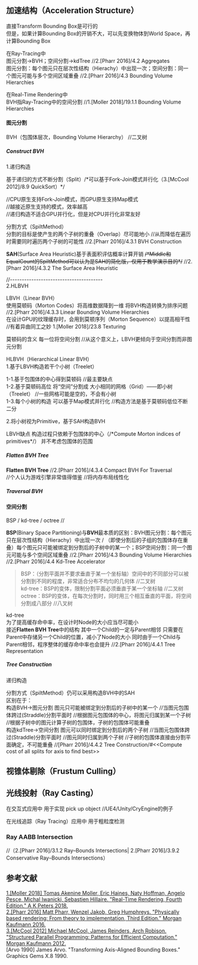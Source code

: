 ## 加速结构（Acceleration Structure）     
  
直接Transform Bounding Box是可行的  
但是，如果计算Bounding Box的开销不大，可以先变换物体到World Space，再计算Bounding Box
  
在Ray-Tracing中  
图元分割->BVH；空间分割->kdTree //2\.\[Pharr 2016\]/4.2 Aggregates  
图元分割：每个图元只在层次性结构（Hierachy）中出现一次；空间分割：同一个图元可能与多个空间区域重叠 //2\.\[Pharr 2016\]/4.3 Bounding Volume Hierarchies       
  
在Real-Time Rendering中  
BVH指Ray-Tracing中的空间分割 //1\.\[Moller 2018\]/19.1.1 Bounding Volume Hierarchies   
  
   
#### 图元分割   
BVH（包围体层次，Bounding Volume Hierarchy） //二叉树  

##### Construct BVH 

1\.递归构造 

基于递归的方式不断分割（Split）/\*可以基于Fork-Join模式并行化（3\.\[McCool 2012\]/8.9 QuickSort）\*/   

//CPU原生支持Fork-Join模式，而GPU原生支持Map模式  
//越接近原生支持的模式，效率越高  
//递归构造不适合GPU并行化，但是对CPU并行化非常友好  

分割方式（SpiltMethod）  
分割的目标是使产生的两个子树的重叠（Overlap）尽可能地小 //从而降低在遍历时需要同时遍历两个子树的可能性 //2\.\[Pharr 2016\]/4.3.1 BVH Construction  

**SAH**(Surface Area Heuristic)基于表面积评估概率计算开销 ~~/\*Middle和EqualCount的SpiltMethod可以认为是SAH的简化版，仅用于教学演示目的\*/~~ //2\.\[Pharr 2016\]/4.3.2 The Surface Area Heuristic    

//---------------------------------------  
2\.HLBVH  

LBVH（Linear BVH）    
使用莫顿码（Morton Codes）将高维数据降到一维 将BVH构造转换为排序问题 //2\.\[Pharr 2016\]/4.3.3 Linear Bounding Volume Hierarchies       
在设计GPU的纹理缓存时，会用到莫顿序列（Morton Sequence）以提高相干性 //有着异曲同工之妙 1\.\[Moller 2018\]/23.8 Texturing  

莫顿码的含义 每一位将空间分割 //从这个意义上，LBVH更倾向于空间分割而非图元分割  
  
HLBVH（Hierarchical Linear BVH）  
1\.基于LBVH构造若干个小树（Treelet）  

1-1\.基于包围体的中心得到莫顿码 //最主要缺点  
1-2\.基于莫顿码高位 将“空间”分割成 大小相同的网格（Grid）——即小树（Treelet） //一些网格可能是空的，不会有小树  
1-3\.每个小树的构造 可以基于Map模式并行化 //构造方法是基于莫顿码低位不断二分  
  
2\.将小树视为Primitive，基于SAH构造BVH  

LBVH缺点 构造过程只依赖于包围体的中心（/\*Compute Morton indices of primitives\*/） 并不考虑包围体的范围    
  
##### Flatten BVH Tree   
**Flatten BVH Tree** //2\.\[Pharr 2016\]/4.3.4 Compact BVH For Traversal  
//个人认为游戏引擎非常值得借鉴 //将内存布局线性化    
   
##### Traversal BVH   
  

 

  
#### 空间分割  
BSP / kd-tree / octree //

**BSP**(Binary Space Partitioning)与**BVH**最本质的区别：BVH图元分割：每个图元只在层次性结构（Hierachy）中出现一次 / （即使分割后的子组的包围体存在重叠）每个图元只可能被绑定到分割后的子树中的某一个；BSP空间分割：同一个图元可能与多个空间区域重叠 //2\.\[Pharr 2016\]/4.3 Bounding Volume Hierarchies //2\.\[Pharr 2016\]/4.4 Kd-Tree Accelerator     
  
> BSP：（分割平面并不要求垂直于某一个坐标轴）空间中的不同部分可以被分割到不同的程度，非常适合分布不均匀的几何体 //二叉树   
> kd-tree：BSP的变体，限制分割平面必须垂直于某一个坐标轴 //二叉树   
> octree：BSP的变体，在每次分割时，同时用三个相互垂直的平面，将空间分割成八部分 //八叉树  
  
kd-tree  
为了提高缓存命中率，在设计时Node的大小应当尽可能小     
接近**Flatten BVH Tree**中的结构 其中一个Child的一定与Parent相邻 只需要在Parent中存储另一个Child的位置，减小了Node的大小 同时由于一个Child与Parent相邻，程序整体的缓存命中率也会提升 //2\.\[Pharr 2016\]/4.4.1 Tree Representation   
  
##### Tree Construction  
  
递归构造  
  
分割方式（SpiltMethod）仍可以采用构造BVH中的SAH  
区别在于：  
构造BVH->图元分割  图元只可能被绑定到分割后的子树中的某一个 //当图元包围体跨过(Straddle)分割平面时 //根据图元包围体的中心，将图元归属到某一个子树 //根据子树中的图元计算子树的包围体，子树的包围体可能重叠       
构造kdTree->空间分割  图元可以同时绑定到分割后的两个子树  //当图元包围体跨过(Straddle)分割平面时 //图元同时归属到两个子树 //子树的包围体直接由分割平面确定，不可能重叠 //\[Pharr 2016\]/4.4.2 Tree Construction/#\<\<Compute cost of all splits for axis to find best\>\>  
  
## 视锥体剔除（Frustum Culling）   
  
## 光线投射（Ray Casting）  
  
在交互式应用中 用于实现 pick up object //UE4/Unity/CryEngine的例子  
  
在光线追踪（Ray Tracing）应用中 用于粗粒度检测  
  
### Ray AABB Intersection  
//（2\.\[Pharr 2016\]/3.1.2 Ray–Bounds Intersections| 2\.\[Pharr 2016\]/3.9.2 Conservative Ray–Bounds Intersections）  
  
## 参考文献  
[1\.\[Moller 2018\] Tomas Akenine Moller, Eric Haines, Naty Hoffman, Angelo Pesce, Michal Iwanicki, Sebastien Hillaire. "Real-Time Rendering, Fourth Edition." A K Peters 2018.](http://www.realtimerendering.com)  
[2\.\[Pharr 2016\] Matt Pharr, Wenzel Jakob, Greg Humphreys. "Physically based rendering: From theory to implementation, Third Edition." Morgan Kaufmann 2016.](http://www.pbr-book.org)  
[3\.\[McCool 2012\] Michael McCool, James Reinders, Arch Robison. "Structured Parallel Programming: Patterns for Efficient Computation." Morgan Kaufmann 2012.](http://parallelbook.com/)   
\[Arvo 1990\] James Arvo. "Transforming Axis-Aligned Bounding Boxes." Graphics Gems X.8 1990.  